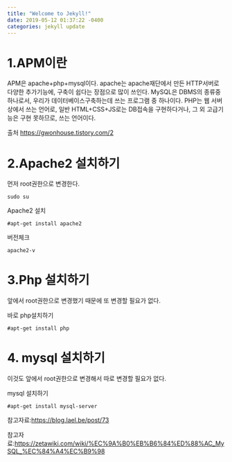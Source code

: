 ```yaml
---
title: "Welcome to Jekyll!"
date: 2019-05-12 01:37:22 -0400
categories: jekyll update
---
```

# 1.APM이란

APM은 apache+php+mysql이다.
apache는 apache재단에서 만든 HTTP서버로 다양한 추가기능에, 구축이 쉽다는 장점으로 많이 쓰인다.
MySQL은 DBMS의 종류중 하나로서, 우리가 데이터베이스구축하는데 쓰는 프로그램 중 하나이다.
PHP는 웹 서버상에서 쓰는 언어로, 일반 HTML+CSS+JS로는 DB접속을 구현하다거나, 그 외 고급기능은 구현 못하므로, 쓰는 언어이다.

출처 https://gwonhouse.tistory.com/2

# 2.Apache2 설치하기

먼저 root권한으로 변경한다.

    sudo su
   
Apache2 설치

    #apt-get install apache2

버전체크
   
    apache2-v
# 3.Php 설치하기

앞에서 root권한으로 변경했기 때문에 또 변경할 필요가 없다.

바로 php설치하기

    #apt-get install php

# 4. mysql 설치하기

이것도 앞에서 root권한으로 변경해서 따로 변경할 필요가 없다.

mysql 설치하기

    #apt-get install mysql-server
    
참고자료:https://blog.lael.be/post/73

참고자료:https://zetawiki.com/wiki/%EC%9A%B0%EB%B6%84%ED%88%AC_MySQL_%EC%84%A4%EC%B9%98
